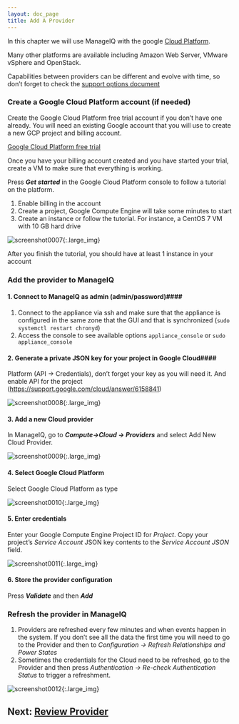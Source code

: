 ```yaml
---
layout: doc_page
title: Add A Provider
---
```


In this chapter we will use ManageIQ with the google [Cloud Platform](https://console.cloud.google.com/).

Many other platforms are available including Amazon Web Server, VMware
vSphere and OpenStack.

Capabilities between providers can be different
and evolve with time, so don’t forget to check the [support options
document](https://manageiq.org/docs/reference/latest/doc-Managing_Providers/miq/)

### Create a Google Cloud Platform account (if needed)

Create the Google Cloud Platform free trial account if you don’t have
one already. You will need an existing Google account that you will use
to create a new GCP project and billing account.

[Google Cloud Platform free trial](https://console.cloud.google.com/freetrial)

Once you have your billing account created and you have started your
trial, create a VM to make sure that everything is working.

Press ***Get started*** in the Google Cloud Platform console to follow a
tutorial on the platform.

1.  Enable billing in the account
2.  Create a project, Google Compute Engine will take some minutes to
    start
3.  Create an instance or follow the tutorial. For instance, a CentOS 7
    VM with 10 GB hard drive

![screenshot0007](/assets/images/docs/screenshot_0007.png){:.large_img}

After you finish the tutorial, you should have at least 1 instance in your account

### Add the provider to ManageIQ


#### 1.  Connect to ManageIQ as admin (admin/password)####

1.  Connect to the appliance via ssh and make sure that the appliance is configured in the same zone that
        the GUI and that is synchronized 
        (`sudo systemctl restart chronyd`)
2.  Access the console to see available options
       `appliance_console` or `sudo appliance_console`

#### 2.  Generate a private JSON key for your project in Google Cloud####
Platform (API → Credentials), don’t forget your key as you will
    need it. And enable API for the
    project (https://support.google.com/cloud/answer/6158841)

![screenshot0008](/assets/images/docs/screenshot_0008.png){:.large_img}

#### 3.  Add a new Cloud provider ####
In ManageIQ, go to ***Compute→Cloud → Providers*** and select Add New
    Cloud Provider.

![screenshot0009](/assets/images/docs/screenshot_0009.png){:.large_img}

#### 4. Select Google Cloud Platform ####

Select Google Cloud Platform as type

![screenshot0010](/assets/images/docs/screenshot_0010.png){:.large_img}

#### 5. Enter credentials ####
Enter your Google Compute Engine Project ID for *Project*.
Copy your project’s *Service Account* JSON key contents to the
    *Service Account JSON* field.

![screenshot0011](/assets/images/docs/screenshot_0011.png){:.large_img}

#### 6. Store the provider configuration  ####
 Press ***Validate*** and then ***Add***

### Refresh the provider in ManageIQ

1.  Providers are refreshed every few minutes and when events happen in
    the system. If you don’t see all the data the first time you will
    need to go to the Provider and then to *Configuration → Refresh
    Relationships and Power States*
2.  Sometimes the credentials for the Cloud need to be refreshed, go to
    the Provider and then press *Authentication → Re-check
    Authentication Status* to trigger a refreshment.

![screenshot0012](/assets/images/docs/screenshot_0012.png){:.large_img}

## Next: [Review Provider](/docs/get-started/review-provider)
